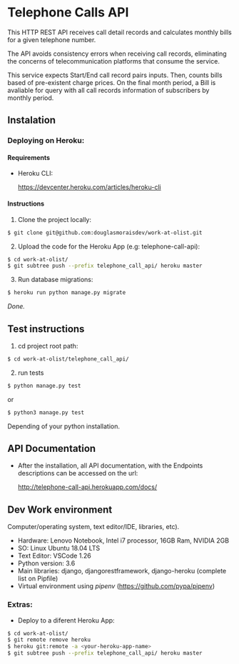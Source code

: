 # Telephone Calls API

This HTTP REST API receives call detail records and calculates monthly bills for a given telephone number.

The API avoids consistency errors when receiving call records, eliminating the concerns of telecommunication platforms that consume the service.

This service expects Start/End call record pairs inputs. Then, counts bills based of pre-existent charge prices. On the final month period, a Bill is avaliable for query with all call records information of subscribers by monthly period.

## Instalation

### Deploying on Heroku:


#### Requirements
- Heroku CLI: 

    https://devcenter.heroku.com/articles/heroku-cli    


#### Instructions

1. Clone the project locally:

```sh
$ git clone git@github.com:douglasmoraisdev/work-at-olist.git
```


2. Upload the code for the Heroku App (e.g: telephone-call-api):

```sh
$ cd work-at-olist/
$ git subtree push --prefix telephone_call_api/ heroku master
```

3. Run database migrations:

```sh
$ heroku run python manage.py migrate
```

*Done.*


## Test instructions


1. cd project root path:

```sh
$ cd work-at-olist/telephone_call_api/
```

2. run tests

```sh
$ python manage.py test
```
or
```sh
$ python3 manage.py test
```
Depending of your python installation.

## API Documentation

- After the installation, all API documentation, with the Endpoints descriptions can be accessed on the url:

    http://telephone-call-api.herokuapp.com/docs/

## Dev Work environment
Computer/operating system, text editor/IDE, libraries, etc).

- Hardware: Lenovo Notebook, Intel i7 processor, 16GB Ram, NVIDIA 2GB
- SO: Linux Ubuntu 18.04 LTS
- Text Editor: VSCode 1.26
- Python version: 3.6
- Main libraries: django, djangorestframework, django-heroku (complete list on Pipfile)
- Virtual environment using *pipenv* (https://github.com/pypa/pipenv)

### Extras: 

- Deploy to a diferent Heroku App:

```sh
$ cd work-at-olist/
$ git remote remove heroku
$ heroku git:remote -a <your-heroku-app-name>
$ git subtree push --prefix telephone_call_api/ heroku master
```
